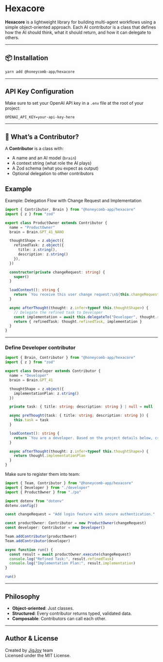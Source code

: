# Hexacore

**Hexacore** is a lightweight library for building multi-agent workflows using a simple object-oriented approach. Each AI contributor is a class that defines how the AI should think, what it should return, and how it can delegate to others.

---

## 📦 Installation

```bash
yarn add @honeycomb-app/hexacore
```
---

## API Key Configuration

Make sure to set your OpenAI API key in a `.env` file at the root of your project:

```env
OPENAI_API_KEY=your-api-key-here
```
---

## 🧠 What’s a Contributor?

A **Contributor** is a class with:

- A name and an AI model (`brain`)
- A context string (what role the AI plays)
- A Zod schema (what you expect as output)
- Optional delegation to other contributors

## Example

Example: Delegation Flow with Change Request and Implementation

```ts
import { Contributor, Brain } from "@honeycomb-app/hexacore"
import { z } from "zod"

export class ProductOwner extends Contributor {
  name = "ProductOwner"
  brain = Brain.GPT_41_NANO

  thoughtShape = z.object({
    refinedTask: z.object({
      title: z.string(),
      description: z.string()
    }),
  })

  constructor(private changeRequest: string) {
    super()
  }

  loadContext(): string {
    return `You receive this user change request:\n${this.changeRequest}\nCreate a clear task with title and description.`
  }

  async afterThought(thought: z.infer<typeof this.thoughtShape>) {
    // Delegate the refined task to Developer
    const implementation = await this.delegateTo("Developer", thought.refinedTask)
    return { refinedTask: thought.refinedTask, implementation }
  }
}

```

---

### Define Developer contributor

```ts
import { Brain, Contributor } from "@honeycomb-app/hexacore"
import { z } from "zod"

export class Developer extends Contributor {
  name = "Developer"
  brain = Brain.GPT_41

  thoughtShape = z.object({
    implementationPlan: z.string()
  })

  private task: { title: string; description: string } | null = null

  async preThought(task: { title: string; description: string }) {
    this.task = task
  }

  loadContext(): string {
    return `You are a developer. Based on the project details below, create an implementation plan:\n${JSON.stringify(this.task)}`
  }

  async afterThought(thought: z.infer<typeof this.thoughtShape>) {
    return thought.implementationPlan
  }
}
```

Make sure to register them into team:

```ts
import { Team, Contributor } from "@honeycomb-app/hexacore"
import { Developer } from "./developer"
import { ProductOwner } from "./po"

import dotenv from "dotenv"
dotenv.config()

const changeRequest = "Add login feature with secure authentication."

const productOwner: Contributor = new ProductOwner(changeRequest)
const developer: Contributor = new Developer()

Team.addContributor(productOwner)
Team.addContributor(developer)

async function run() {
  const result = await productOwner.execute(changeRequest)
  console.log("Refined Task:", result.refinedTask)
  console.log("Implementation Plan:", result.implementation)
}

run()
```
---

## Philosophy

- **Object-oriented**: Just classes.
- **Structured**: Every contributor returns typed, validated data.
- **Composable**: Contributors can call each other.

---

## Author & License

Created by [JigJoy](https://jigjoy.io) team\
Licensed under the MIT License.
